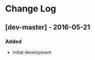 Change Log
==========

[dev-master] - 2016-05-21
---------------------

### Added
- Initial development
